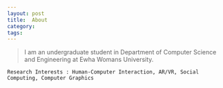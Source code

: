 ```yaml
---
layout: post
title: 	About
category:
tags:
---
```


> I am an undergraduate student in Department of Computer Science and Engineering at Ewha Womans University.

    Research Interests : Human-Computer Interaction, AR/VR, Social Computing, Computer Graphics

<!--
social computing and human-computer interaction, computer graphics, VR/AR and accessibility technology especially for people with visual impairments.

currently a part of Computer Graphics Lab, instructed by Prof. Young J. Kim. I received B.S. in computer science and engineering in 2016 from Ewha Womans University.
-->
